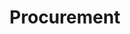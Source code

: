 ---
title: Procurement
description: "Procurement on GovFresh."
icon: "fa-solid fa-money-check-dollar"
---